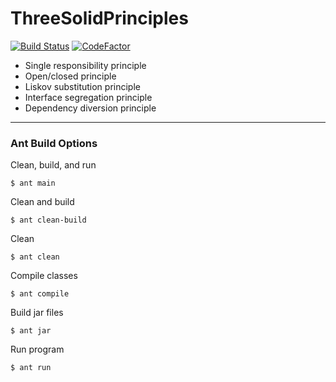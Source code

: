 # ThreeSolidPrinciples
[![Build Status](https://travis-ci.com/CS3398-Ganymede-Giants/ThreeSolidPrinciples.svg?branch=development)](https://travis-ci.com/CS3398-Ganymede-Giants/ThreeSolidPrinciples)
[![CodeFactor](https://www.codefactor.io/repository/github/cs3398-ganymede-giants/threesolidprinciples/badge/development)](https://www.codefactor.io/repository/github/cs3398-ganymede-giants/threesolidprinciples/overview/development)

* Single responsibility principle
* Open/closed principle
* Liskov substitution principle
* Interface segregation principle
* Dependency diversion principle  
----

### Ant Build Options
Clean, build, and run
```shell
$ ant main
```
Clean and build
```shell
$ ant clean-build
```
Clean
```shell
$ ant clean
```
Compile classes
```shell
$ ant compile
```
Build jar files
```shell
$ ant jar
```
Run program
```shell
$ ant run
```
